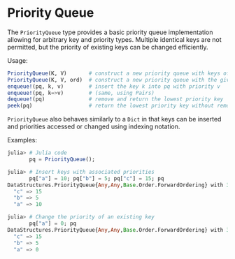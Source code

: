 # Priority Queue

The `PriorityQueue` type provides a basic priority queue implementation
allowing for arbitrary key and priority types. Multiple identical keys
are not permitted, but the priority of existing keys can be changed
efficiently.

Usage:

```julia
PriorityQueue(K, V)       # construct a new priority queue with keys of type K and priorities of type V
PriorityQueue(K, V, ord)  # construct a new priority queue with the given types and ordering
enqueue!(pq, k, v)        # insert the key k into pq with priority v
enqueue!(pq, k=>v)        # (same, using Pairs)
dequeue!(pq)              # remove and return the lowest priority key
peek(pq)                  # return the lowest priority key without removing it
```

`PriorityQueue` also behaves similarly to a `Dict` in that keys can be
inserted and priorities accessed or changed using indexing notation.

Examples:

```julia
julia> # Julia code
       pq = PriorityQueue();

julia> # Insert keys with associated priorities
       pq["a"] = 10; pq["b"] = 5; pq["c"] = 15; pq
DataStructures.PriorityQueue{Any,Any,Base.Order.ForwardOrdering} with 3 entries:
  "c" => 15
  "b" => 5
  "a" => 10

julia> # Change the priority of an existing key
       pq["a"] = 0; pq
DataStructures.PriorityQueue{Any,Any,Base.Order.ForwardOrdering} with 3 entries:
  "c" => 15
  "b" => 5
  "a" => 0
```
